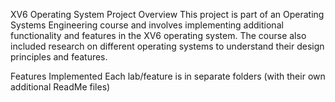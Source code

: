 XV6 Operating System Project
Overview
This project is part of an Operating Systems Engineering course and involves implementing additional functionality and features in the XV6 operating system. 
The course also included research on different operating systems to understand their design principles and features.

Features Implemented
Each lab/feature is in separate folders (with their own additional ReadMe files) 
